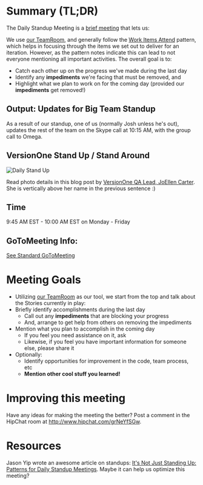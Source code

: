 # Summary (TL;DR)

The Daily Standup Meeting is a [brief meeting](http://martinfowler.com/articles/itsNotJustStandingUp.html) that lets us:

We use [our TeamRoom](https://www7.v1host.com/V1Production/TeamRoom.mvc/Show/354268), and generally follow the [Work Items Attend](http://martinfowler.com/articles/itsNotJustStandingUp.html#WorkItemsAttend) pattern, which helps in focusing through the items we set out to deliver for an iteration. However, as the pattern notes indicate this can lead to not everyone mentioning all important activities. The overall goal is to:

* Catch each other up on the progress we've made during the last day
* Identify any **impediments** we're facing that must be removed, and 
* Highlight what we plan to work on for the coming day (provided our **impediments** get removed!)

## Output: Updates for Big Team Standup

As a result of our standup, one of us (normally Josh unless he's out), updates the rest of the team on the Skype call at 10:15 AM, with the group call to Omega.

## VersionOne Stand Up / Stand Around

![Daily Stand Up](http://blogs.versionone.com/agile_management/wp-content/uploads/sites/3/2013/04/Daily-Standup-Landing-page21.jpg)

Read photo details in this blog post by [VersionOne QA Lead, JoEllen Carter](http://blogs.versionone.com/agile_management/2013/04/30/standup-or-standaround/). She is vertically above her name in the previous sentence :)

## Time

9:45 AM EST - 10:00 AM EST on Monday - Friday

## GoToMeeting Info:

[See Standard GoToMeeting](StandardGoToMeeting.md)

# Meeting Goals

* Utilizing [our TeamRoom](https://www7.v1host.com/V1Production/TeamRoom.mvc/Show/354268) as our tool, we start from the top and talk about the Stories currently in play:
* Briefly identify accomplishments during the last day
    * Call out any **impediments** that are blocking your progress
    * And, arrange to get help from others on removing the impediments
* Mention what you plan to accomplish in the coming day
    * If you feel you need assistance on it, ask
    * Likewise, if you feel you have important information for someone else, please share it
* Optionally:
    * Identify opportunities for improvement in the code, team process, etc
    * **Mention other cool stuff you learned!**


# Improving this meeting

Have any ideas for making the meeting the better? Post a comment in the HipChat room at http://www.hipchat.com/grNeYfSGw.

# Resources

Jason Yip wrote an awesome article on standups: [It's Not Just Standing Up: Patterns for Daily Standup Meetings](http://martinfowler.com/articles/itsNotJustStandingUp.html). Maybe it can help us optimize this meeting?
